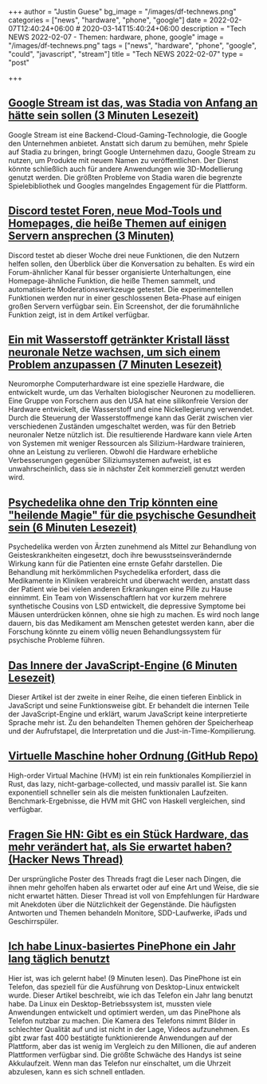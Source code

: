 +++
author = "Justin Guese"
bg_image = "/images/df-technews.png"
categories = ["news", "hardware", "phone", "google"]
date = 2022-02-07T12:40:24+06:00 # 2020-03-14T15:40:24+06:00
description = "Tech NEWS 2022-02-07 - Themen: hardware, phone, google"
image = "/images/df-technews.png"
tags = ["news", "hardware", "phone", "google", "could", "javascript", "stream"]
title = "Tech NEWS 2022-02-07"
type = "post"

+++

## [Google Stream ist das, was Stadia von Anfang an hätte sein sollen (3 Minuten Lesezeit)](https://www.digitaltrends.com/gaming/google-stadia-google-stream-is-better/)

 Google Stream ist eine Backend-Cloud-Gaming-Technologie, die Google den Unternehmen anbietet. Anstatt sich darum zu bemühen, mehr Spiele auf Stadia zu bringen, bringt Google Unternehmen dazu, Google Stream zu nutzen, um Produkte mit neuem Namen zu veröffentlichen. Der Dienst könnte schließlich auch für andere Anwendungen wie 3D-Modellierung genutzt werden. Die größten Probleme von Stadia waren die begrenzte Spielebibliothek und Googles mangelndes Engagement für die Plattform.

## [Discord testet Foren, neue Mod-Tools und Homepages, die heiße Themen auf einigen Servern ansprechen (3 Minuten)](https://techcrunch.com/2022/02/04/discord-forums-mod-tools-homepages-experimental-features/)

 Discord testet ab dieser Woche drei neue Funktionen, die den Nutzern helfen sollen, den Überblick über die Konversation zu behalten. Es wird ein Forum-ähnlicher Kanal für besser organisierte Unterhaltungen, eine Homepage-ähnliche Funktion, die heiße Themen sammelt, und automatisierte Moderationswerkzeuge getestet. Die experimentellen Funktionen werden nur in einer geschlossenen Beta-Phase auf einigen großen Servern verfügbar sein. Ein Screenshot, der die forumähnliche Funktion zeigt, ist in dem Artikel verfügbar.

## [Ein mit Wasserstoff getränkter Kristall lässt neuronale Netze wachsen, um sich einem Problem anzupassen (7 Minuten Lesezeit)](https://arstechnica.com/science/2022/02/hydrogen-soaked-crystal-lets-neural-networks-expand-to-match-a-problem/?comments=1)

 Neuromorphe Computerhardware ist eine spezielle Hardware, die entwickelt wurde, um das Verhalten biologischer Neuronen zu modellieren. Eine Gruppe von Forschern aus den USA hat eine silikonfreie Version der Hardware entwickelt, die Wasserstoff und eine Nickellegierung verwendet. Durch die Steuerung der Wasserstoffmenge kann das Gerät zwischen vier verschiedenen Zuständen umgeschaltet werden, was für den Betrieb neuronaler Netze nützlich ist. Die resultierende Hardware kann viele Arten von Systemen mit weniger Ressourcen als Silizium-Hardware trainieren, ohne an Leistung zu verlieren. Obwohl die Hardware erhebliche Verbesserungen gegenüber Siliziumsystemen aufweist, ist es unwahrscheinlich, dass sie in nächster Zeit kommerziell genutzt werden wird.

## [Psychedelika ohne den Trip könnten eine "heilende Magie" für die psychische Gesundheit sein (6 Minuten Lesezeit)](https://singularityhub.com/2022/02/01/psychedelics-without-the-trip-could-be-healing-magic-for-mental-health/)

 Psychedelika werden von Ärzten zunehmend als Mittel zur Behandlung von Geisteskrankheiten eingesetzt, doch ihre bewusstseinsverändernde Wirkung kann für die Patienten eine ernste Gefahr darstellen. Die Behandlung mit herkömmlichen Psychedelika erfordert, dass die Medikamente in Kliniken verabreicht und überwacht werden, anstatt dass der Patient wie bei vielen anderen Erkrankungen eine Pille zu Hause einnimmt. Ein Team von Wissenschaftlern hat vor kurzem mehrere synthetische Cousins von LSD entwickelt, die depressive Symptome bei Mäusen unterdrücken können, ohne sie high zu machen. Es wird noch lange dauern, bis das Medikament am Menschen getestet werden kann, aber die Forschung könnte zu einem völlig neuen Behandlungssystem für psychische Probleme führen.

## [Das Innere der JavaScript-Engine (6 Minuten Lesezeit)](https://blog.devgenius.io/inside-the-javascript-engine-bb7b9f26e84b)

 Dieser Artikel ist der zweite in einer Reihe, die einen tieferen Einblick in JavaScript und seine Funktionsweise gibt. Er behandelt die internen Teile der JavaScript-Engine und erklärt, warum JavaScript keine interpretierte Sprache mehr ist. Zu den behandelten Themen gehören der Speicherheap und der Aufrufstapel, die Interpretation und die Just-in-Time-Kompilierung.

## [Virtuelle Maschine hoher Ordnung (GitHub Repo)](https://github.com/Kindelia/HVM/1/0100017ed3e082a9-bf4d7626-e58f-43c8-b63a-d6615601b616-000000/kjOB2_BBxKSgqFDcaiydp-vQi6e0x6VGvb8POzow3_o=235)

 High-order Virtual Machine (HVM) ist ein rein funktionales Kompilierziel in Rust, das lazy, nicht-garbage-collected, und massiv parallel ist. Sie kann exponentiell schneller sein als die meisten funktionalen Laufzeiten. Benchmark-Ergebnisse, die HVM mit GHC von Haskell vergleichen, sind verfügbar.

## [Fragen Sie HN: Gibt es ein Stück Hardware, das mehr verändert hat, als Sie erwartet haben? (Hacker News Thread)](https://news.ycombinator.com/item?id=30231171/1/0100017ed3e082a9-bf4d7626-e58f-43c8-b63a-d6615601b616-000000/KXT-f3Sc3yjwlhoI1WTR329zzarEPQuxoGqnk-eKzxM=235)

 Der ursprüngliche Poster des Threads fragt die Leser nach Dingen, die ihnen mehr geholfen haben als erwartet oder auf eine Art und Weise, die sie nicht erwartet hätten. Dieser Thread ist voll von Empfehlungen für Hardware mit Anekdoten über die Nützlichkeit der Gegenstände. Die häufigsten Antworten und Themen behandeln Monitore, SDD-Laufwerke, iPads und Geschirrspüler.

## [Ich habe Linux-basiertes PinePhone ein Jahr lang täglich benutzt](https://news.itsfoss.com/pinephone-review/)

 Hier ist, was ich gelernt habe! (9 Minuten lesen). Das PinePhone ist ein Telefon, das speziell für die Ausführung von Desktop-Linux entwickelt wurde. Dieser Artikel beschreibt, wie ich das Telefon ein Jahr lang benutzt habe. Da Linux ein Desktop-Betriebssystem ist, mussten viele Anwendungen entwickelt und optimiert werden, um das PinePhone als Telefon nutzbar zu machen. Die Kamera des Telefons nimmt Bilder in schlechter Qualität auf und ist nicht in der Lage, Videos aufzunehmen. Es gibt zwar fast 400 bestätigte funktionierende Anwendungen auf der Plattform, aber das ist wenig im Vergleich zu den Millionen, die auf anderen Plattformen verfügbar sind. Die größte Schwäche des Handys ist seine Akkulaufzeit. Wenn man das Telefon nur einschaltet, um die Uhrzeit abzulesen, kann es sich schnell entladen.

